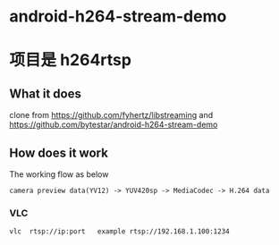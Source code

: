# android-h264-stream-demo

# 项目是 h264rtsp

## What it does
clone from https://github.com/fyhertz/libstreaming and https://github.com/bytestar/android-h264-stream-demo

## How does it work 
The working flow as below
```
camera preview data(YV12) -> YUV420sp -> MediaCodec -> H.264 data
```
### VLC
```
vlc  rtsp://ip:port   example rtsp://192.168.1.100:1234
```
